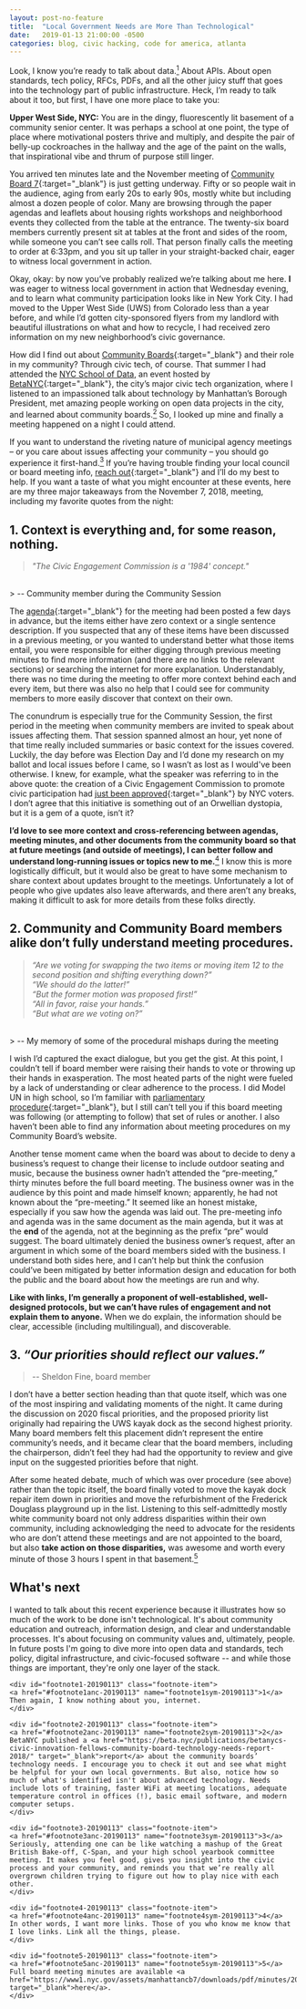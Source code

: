 ```yaml
---
layout: post-no-feature
title:  "Local Government Needs are More Than Technological"
date:   2019-01-13 21:00:00 -0500
categories: blog, civic hacking, code for america, atlanta
---
```


Look, I know you’re ready to talk about data.<a href="#footnote1-20190113" class="body-footnote-link" name="footnote1anc-20190113"><sup>1</sup></a> About APIs. About open standards, tech policy, RFCs, PDFs, and all the other juicy stuff that goes into the technology part of public infrastructure. Heck, I’m ready to talk about it too, but first, I have one more place to take you:

**Upper West Side, NYC:** You are in the dingy, fluorescently lit basement of a community senior center. It was perhaps a school at one point, the type of place where motivational posters thrive and multiply, and despite the pair of belly-up cockroaches in the hallway and the age of the paint on the walls, that inspirational vibe and thrum of purpose still linger. 

You arrived ten minutes late and the November meeting of [Community Board 7](https://www1.nyc.gov/site/manhattancb7/index.page){:target="_blank"} is just getting underway. Fifty or so people wait in the audience, aging from early 20s to early 90s, mostly white but including almost a dozen people of color. Many are browsing through the paper agendas and leaflets about housing rights workshops and neighborhood events they collected from the table at the entrance. The twenty-six board members currently present sit at tables at the front and sides of the room, while someone you can’t see calls roll. That person finally calls the meeting to order at 6:33pm, and you sit up taller in your straight-backed chair, eager to witness local government in action.

Okay, okay: by now you’ve probably realized we’re talking about me here. **I** was eager to witness local government in action that Wednesday evening, and to learn what community participation looks like in New York City. I had moved to the Upper West Side (UWS) from Colorado less than a year before, and while I’d gotten city-sponsored flyers from my landlord with beautiful illustrations on what and how to recycle, I had received zero information on my new neighborhood’s civic governance. 

How did I find out about [Community Boards](https://www1.nyc.gov/site/manhattancb7/about/about-community-boards.page){:target="_blank"} and their role in my community? Through civic tech, of course. That summer I had attended the [NYC School of Data](https://schoolofdata.nyc/), an event hosted by [BetaNYC](https://beta.nyc/){:target="_blank"}, the city’s major civic tech organization, where I listened to an impassioned talk about technology by Manhattan’s Borough President, met amazing people working on open data projects in the city, and learned about community boards.<a href="#footnote2-20190113" class="body-footnote-link" name="footnote2anc-20190113"><sup>2</sup></a> So, I looked up mine and finally a meeting happened on a night I could attend.

If you want to understand the riveting nature of municipal agency meetings – or you care about issues affecting your community – you should go experience it first-hand.<a href="#footnote3-20190113" class="body-footnote-link" name="footnote3anc-20190113"><sup>3</sup></a> If you’re having trouble finding your local council or board meeting info, [reach out](https://twitter.com/civic_unrest){:target="_blank"} and I’ll do my best to help. If you want a taste of what you might encounter at these events, here are my three major takeaways from the November 7, 2018, meeting, including my favorite quotes from the night:

## 1. Context is everything and, for some reason, nothing.

> *"The Civic Engagement Commission is a '1984' concept."*
 <br />
> -- Community member during the Community Session

The [agenda](https://www1.nyc.gov/assets/manhattancb7/downloads/pdf/full_board_agendas/2018_full_board_agendas/fbagenda11_18.pdf){:target="_blank"} for the meeting had been posted a few days in advance, but the items either have zero context or a single sentence description. If you suspected that any of these items have been discussed in a previous meeting, or you wanted to understand better what those items entail, you were responsible for either digging through previous meeting minutes to find more information (and there are no links to the relevant sections) or searching the internet for more explanation. Understandably, there was no time during the meeting to offer more context behind each and every item, but there was also no help that I could see for community members to more easily discover that context on their own. 

The conundrum is especially true for the Community Session, the first period in the meeting when community members are invited to speak about issues affecting them. That session spanned almost an hour, yet none of that time really included summaries or basic context for the issues covered. Luckily, the day before was Election Day and I’d done my research on my ballot and local issues before I came, so I wasn’t as lost as I would've been otherwise. I knew, for example, what the speaker was referring to in the above quote: the creation of a Civic Engagement Commission to promote civic participation had [just been approved](https://www.nyccfb.info/nyc-votes/vgwelcome/state-general-2018/ballot-proposals/proposal-2/?languageType=English){:target="_blank"}  by NYC voters. I don’t agree that this initiative is something out of an Orwellian dystopia, but it is a gem of a quote, isn’t it?

**I’d love to see more context and cross-referencing between agendas, meeting minutes, and other documents from the community board so that at future meetings (and outside of meetings), I can better follow and understand long-running issues or topics new to me.**<a href="#footnote4-20190113" class="body-footnote-link" name="footnote4anc-20190113"><sup>4</sup></a> I know this is more logistically difficult, but it would also be great to have some mechanism to share context about updates brought to the meetings. Unfortunately a lot of people who give updates also leave afterwards, and there aren’t any breaks, making it difficult to ask for more details from these folks directly.

## 2. Community and Community Board members alike don’t fully understand meeting procedures. 

> *“Are we voting for swapping the two items or moving item 12 to the second position and shifting everything down?”* <br />
> *“We should do the latter!”* <br />
> *“But the former motion was proposed first!”* <br />
> *“All in favor, raise your hands.”* <br />
> *“But what are we voting on?”*
 <br />
> -- My memory of some of the procedural mishaps during the meeting

I wish I’d captured the exact dialogue, but you get the gist. At this point, I couldn’t tell if board member were raising their hands to vote or throwing up their hands in exasperation. The most heated parts of the night were fueled by a lack of understanding or clear adherence to the process. I did Model UN in high school, so I’m familiar with [parliamentary procedure](http://octsa.ua.edu/uploads/1/6/6/9/16699238/basics-of-parliamentary-procedures.pdf){:target="_blank"}, but I still can’t tell you if this board meeting was following (or attempting to follow) that set of rules or another. I also haven’t been able to find any information about meeting procedures on my Community Board’s website. 

Another tense moment came when the board was about to decide to deny a business’s request to change their license to include outdoor seating and music, because the business owner hadn’t attended the “pre-meeting,” thirty minutes before the full board meeting. The business owner was in the audience by this point and made himself known; apparently, he had not known about the “pre-meeting.” It seemed like an honest mistake, especially if you saw how the agenda was laid out. The pre-meeting info and agenda was in the same document as the main agenda, but it was at the **end** of the agenda, not at the beginning as the prefix “pre” would suggest. The board ultimately denied the business owner’s request, after an argument in which some of the board members sided with the business. I understand both sides here, and I can’t help but think the confusion could’ve been mitigated by better information design and education for both the public and the board about how the meetings are run and why. 

**Like with links, I’m generally a proponent of well-established, well-designed protocols, but we can’t have rules of engagement and not explain them to anyone.** When we do explain, the information should be clear, accessible (including multilingual), and discoverable. 


## 3. *“Our priorities should reflect our values.”*
> -- Sheldon Fine, board member

I don’t have a better section heading than that quote itself, which was one of the most inspiring and validating moments of the night. It came during the discussion on 2020 fiscal priorities, and the proposed priority list originally had repairing the UWS kayak dock as the second highest priority. Many board members felt this placement didn’t represent the entire community’s needs, and it became clear that the board members, including the chairperson, didn’t feel they had had the opportunity to review and give input on the suggested priorities before that night. 

After some heated debate, much of which was over procedure (see above) rather than the topic itself, the board finally voted to move the kayak dock repair item down in priorities and move the refurbishment of the Frederick Douglass playground up in the list. Listening to this self-admittedly mostly white community board not only address disparities within their own community, including acknowledging the need to advocate for the residents who are don’t attend these meetings and are not appointed to the board, but also **take action on those disparities,** was awesome and worth every minute of those 3 hours I spent in that basement.<a href="#footnote5-20190113" class="body-footnote-link" name="footnote5anc-20190113"><sup>5</sup></a>

## What's next

I wanted to talk about this recent experience because it illustrates how so much of the work to be done isn't technological. It's about community education and outreach, information design, and clear and understandable processes. It's about focusing on community values and, ultimately, people. In future posts I'm going to dive more into open data and standards, tech policy, digital infrastructure, and civic-focused software -- and while those things are important, they're only one layer of the stack.


<div class="footnote-block">

	<div id="footnote1-20190113" class="footnote-item">
	<a href="#footnote1anc-20190113" name="footnote1sym-20190113">1</a> 
	Then again, I know nothing about you, internet.
	</div>

	<div id="footnote2-20190113" class="footnote-item">
	<a href="#footnote2anc-20190113" name="footnote2sym-20190113">2</a> 
	BetaNYC published a <a href="https://beta.nyc/publications/betanycs-civic-innovation-fellows-community-board-technology-needs-report-2018/" target="_blank">report</a> about the community boards’ technology needs. I encourage you to check it out and see what might be helpful for your own local governments. But also, notice how so much of what's identified isn't about advanced technology. Needs include lots of training, faster WiFi at meeting locations, adequate temperature control in offices (!), basic email software, and modern computer setups.
	</div>

	<div id="footnote3-20190113" class="footnote-item">
	<a href="#footnote3anc-20190113" name="footnote3sym-20190113">3</a> 
	Seriously, attending one can be like watching a mashup of the Great British Bake-off, C-Span, and your high school yearbook committee meeting. It makes you feel good, gives you insight into the civic process and your community, and reminds you that we’re really all overgrown children trying to figure out how to play nice with each other.
	</div>

	<div id="footnote4-20190113" class="footnote-item">
	<a href="#footnote4anc-20190113" name="footnote4sym-20190113">4</a> 
	In other words, I want more links. Those of you who know me know that I love links. Link all the things, please.
	</div>

	<div id="footnote5-20190113" class="footnote-item">
	<a href="#footnote5anc-20190113" name="footnote5sym-20190113">5</a> 
	Full board meeting minutes are available <a href="https://www1.nyc.gov/assets/manhattancb7/downloads/pdf/minutes/2018/min11_18.pdf" target="_blank">here</a>.
	</div>
</div>
